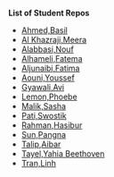 **List of Student Repos**
* [Ahmed,Basil](https://github.com/basil-ahmed/ConnectionsLab)
* [Al Khazraji,Meera](https://github.com/meerak27/conn-lab)
* [Alabbasi,Nouf](https://github.com/Nouf-Alabbasi/fall-2022_connection-lab)
* [Alhameli,Fatema](https://github.com/FatemaAlhameli/ConnectionsLab/tree/main)
* [Aljunaibi,Fatima](https://github.com/oomie/connectionslab/tree/main)
* [Aouni,Youssef](https://github.com/Youssef-216/Connection_Lab)
* [Gyawali,Avi](https://github.com/Tauke190/Connections-Lab)
* [Lemon,Phoebe](https://github.com/pphoebelemonn/connections-lab)
* [Malik,Sasha](https://github.com/Sasha-Malik/Assignment-1-Connections-Lab)
* [Pati,Swostik](https://github.com/swostikpati/Connections-Lab-Fall-22)
* [Rahman,Hasibur](https://github.com/hasiburratul/connectionslab)
* [Sun,Pangna](https://github.com/pangnasun/ConnectionsLab/blob/main/README.md)
* [Talip,Aibar](https://github.com/aibartt/Assignment1_Aibar)
* [Tayel,Yahia Beethoven](https://github.com/yahiabeethoven/ConnectionsLab)
* [Tran,Linh]()
